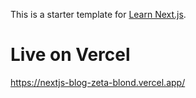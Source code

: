 This is a starter template for [Learn Next.js](https://nextjs.org/learn).

# Live on Vercel
https://nextjs-blog-zeta-blond.vercel.app/
